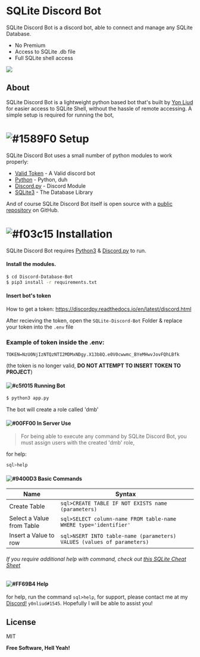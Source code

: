 # SQLite Discord Bot



SQLite Discord Bot is a discord bot, able to connect and manage any SQLite Database.
  - No Premium
  - Access to SQLite .db file
  - Full SQLite shell access

![](https://discordpy.readthedocs.io/en/latest/_images/snake.png)

## About
SQLite Discord Bot is a lightweight python based bot that's built by [Yon Liud](https://github.com/YonLiud) for easier access to SQLite Shell, without the hassle of remote accessing.
A simple setup is required for running the bot,

# ![#1589F0](https://via.placeholder.com/15/1589F0/000000?text=+) Setup
SQLite Discord Bot uses a small number of python modules to work properly:

* [Valid Token](https://discordpy.readthedocs.io/en/latest/discord.html) - A Valid discord bot
* [Python](https://www.python.org/) - Python, duh
* [Discord.py](https://pypi.org/project/discord.py/) - Discord Module
* [SQLite3](https://www.sqlite.org/index.html) - The Database Library

And of course SQLite Discord Bot itself is open source with a [public repository](https://github.com/YonLiud/Discord-Database-Bot/) 
on GitHub.

# ![#f03c15](https://via.placeholder.com/15/f03c15/000000?text=+) Installation

SQLite Discord Bot requires [Python3](https://www.python.org/) & [Discord.py](https://pypi.org/project/discord.py/) to run.

#### Install the modules.

```sh
$ cd Discord-Database-Bot
$ pip3 install -r requirements.txt
```
#### Insert bot's token
How to get a token: https://discordpy.readthedocs.io/en/latest/discord.html

After recieving the token, open the `SQLite-Discord-Bot` Folder & replace your token into the ``.env`` file

### Example of token inside the .env:
```
TOKEN=NzU0NjIzNTQzNTI2MDMxNDgy.X13b8Q.e0V0cwwmc_BYeMHwvJovFQhLBfk
```
(the token is no longer valid, **DO NOT ATTEMPT TO INSERT TOKEN TO PROJECT**)
#### ![#c5f015](https://via.placeholder.com/15/FFFF00/000000?text=+) Running Bot

```sh
$ python3 app.py
```
The bot will create a role called 'dmb'
#### ![#00FF00](https://via.placeholder.com/15/00FF00/000000?text=+) In Server Use

> For being able to execute any command by SQLite Discord Bot, you must assign users with the created 'dmb' role,

for help:
```sql
sql>help
```

#### ![#9400D3](https://via.placeholder.com/15/9400D3/000000?text=+) Basic Commands
| Name | Syntax |
| ------ | ------ |
| Create Table | ``sql>CREATE TABLE IF NOT EXISTS name (parameters)``|
| Select a Value from Table | ``sql>SELECT column-name FROM table-name WHERE type='identifier'`` |
| Insert a Value to row | ``sql>NSERT INTO table-name (parameters) VALUES (values of parameters)``  |
###### If you require additional help with command, check out [this SQLite Cheat Sheet](https://d17h27t6h515a5.cloudfront.net/topher/2016/September/57ed880e_sql-sqlite-commands-cheat-sheet/sql-sqlite-commands-cheat-sheet.pdf)


#### ![#FF69B4](https://via.placeholder.com/15/FF69B4/000000?text=+) Help

for help, run the command ``sql>help``,
for support, please contact me at my [Discord!](https://discord.com/) ``y0nliud#1545``. Hopefully I will be able to assist you! 

License
----

MIT


**Free Software, Hell Yeah!**
